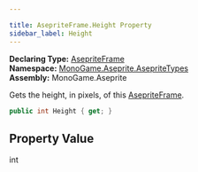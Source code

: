 ```yaml
---

title: AsepriteFrame.Height Property
sidebar_label: Height
---
```

**Declaring Type:** [AsepriteFrame](../)  
**Namespace:** [MonoGame.Aseprite.AsepriteTypes](../../)  
**Assembly:** MonoGame.Aseprite

Gets the height, in pixels, of this  [AsepriteFrame](../).

```csharp
public int Height { get; }
```

## Property Value

int


